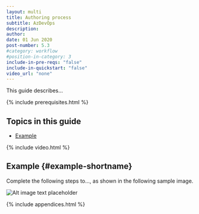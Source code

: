 ```yaml
---
layout: multi
title: Authoring process
subtitle: AzDevOps
description:
author:
date: 01 Jun 2020
post-number: 5.3
#category: workflow
#position-in-category: 3
include-in-pre-reqs: "false"
include-in-quickstart: "false"
video_url: "none"
---
```


This guide describes...

{% include prerequisites.html %}

## Topics in this guide

- [Example](#example-shortname)

{% include video.html %}

## Example {#example-shortname}

Complete the following steps to..., as shown in the following sample image.

![Alt image text placeholder](../../assets/images/05-workflow/author/azdev/img-placeholder.png)

{% include appendices.html %}
